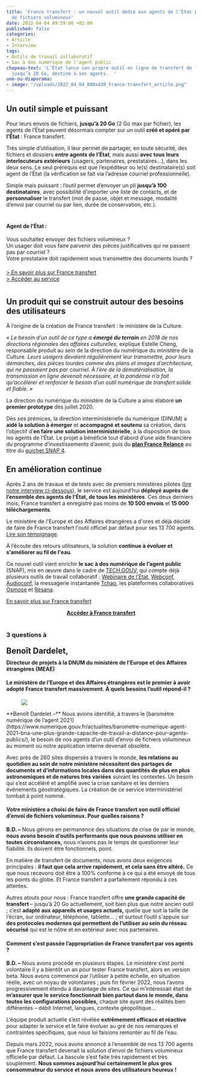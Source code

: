 ```yaml
---
title: 'France transfert : un nouvel outil dédié aux agents de l’État pour l’envoi
  de fichiers volumineux'
date: 2022-04-04 09:59:00 +02:00
published: false
categories:
- Article
- Interview
tags:
- Outils de travail collaboratif
- Sac à dos numérique de l'agent public
chapeau-text: 'L’État lance son propre outil en ligne de transfert de fichiers volumineux,
  jusqu’à 20 Go, destiné à ses agents.  '
une-ou-diaporama:
- image: "/uploads/2022_04_04_800x430_France-transfert_article.png"
---
```


## Un outil simple et puissant

Pour leurs envois de fichiers, **jusqu’à 20 Go** (2 Go max par fichier), les agents de l’État peuvent désormais compter sur un outil **créé et opéré par l’État** : France transfert.

Très simple d’utilisation, il leur permet de partager, en toute sécurité, des fichiers et dossiers **entre agents de l’État**, mais aussi **avec tous leurs interlocuteurs extérieurs** (usagers, partenaires, prestataires…), dans les deux sens. Le seul prérequis est que l’expéditeur ou le(s) destinataire(s) soit agent de l’État (la vérification se fait via l’adresse courriel professionnelle).

Simple mais puissant : l’outil permet d’envoyer un pli **jusqu’à 100 destinataires**, avec possibilité d’importer une liste de contacts, et de **personnaliser** le transfert (mot de passe, objet et message, modalité d’envoi par courriel ou par lien, durée de conservation, etc.).

<div class="encadre noir" style="margin-bottom:40px"><h4 style="margin-top: 40px;">Agent de l’État :</h4><p>Vous souhaitez envoyer des fichiers volumineux ? <br>Un usager doit vous faire parvenir des pièces justificatives qui ne passent pas par courriel ? <br>Votre prestataire doit rapidement vous transmettre des documents lourds ?</p>

<p style="margin-top: 20px;"><a href="/outils-agents/france-transfert/">> En savoir plus sur France transfert</a>
<br><a href="https://francetransfert.numerique.gouv.fr/" alt="Accéder au service - Lien externe">> Accéder au service</a></p></div>

## Un produit qui se construit autour des besoins des utilisateurs

À l’origine de la création de France transfert : le ministère de la Culture.

*« Le besoin d’un outil de ce type a **émergé du terrain** en 2018 de nos directions régionales des affaires culturelles,* explique Estelle Cheng, responsable produit au sein de la direction du numérique du ministère de la Culture. *Leurs usagers devaient régulièrement leur transmettre, pour leurs démarches, des pièces lourdes comme des plans et images d’architecture, qui ne passaient pas par courriel. À l’ère de la dématérialisation, la transmission en ligne devenait nécessaire, et la pandémie n’a fait qu’accélérer et renforcer le besoin d’un outil numérique de transfert solide et fiable. »*

La direction du numérique du ministère de la Culture a ainsi élaboré **un premier prototype** dès juillet 2020.

Dès ses prémices, la direction interministérielle du numérique (DINUM) a **aidé la solution à émerger** et **accompagné et soutenu** sa création, dans l’objectif d’**en faire une solution interministérielle**, à la disposition de tous les agents de l’État. Le projet a bénéficié tout d’abord d’une aide financière du programme d’investissements d’avenir, puis du [**plan France Relance**](https://france-relance.transformation.gouv.fr/ "plan France Relance - Lien externe") au titre du [guichet SNAP 4](https://france-relance.transformation.gouv.fr/b8f4-developper-des-outils-de-communication-et-de- "guichet SNAP 4 - Lien externe").

## En amélioration continue

Après 2 ans de travaux et de tests avec de premiers ministères pilotes ([lire notre interview ci-dessous](#3-questions-a)), le service est aujourd’hui **déployé auprès de l’ensemble des agents de l’État, de tous les ministères**. Ces deux derniers mois, France transfert a enregistré pas moins de **10 500 envois** et **15 000 téléchargements**.

Le ministère de l'Europe et des Affaires étrangères a d'ores et déjà décidé de faire de France transfert l'outil officiel par défaut pour ses 13 700 agents. [Lire son témoignage](#3-questions-a).

À l’écoute des retours utilisateurs, la solution **continue à évoluer et s’améliorer au fil de l'eau**.

Ce nouvel outil vient enrichir **le sac à dos numérique de l’agent public** (SNAP), mis en œuvre dans le cadre de [TECH.GOUV](/publications/tech-gouv-strategie-et-feuille-de-route-2019-2021/), qui compte déjà plusieurs outils de travail collaboratif : [Webinaire de l’État](/outils-agents/webinaire-etat/), [Webconf](https://www.numerique.gouv.fr/outils-agents/webconference-etat/), [Audioconf](/outils-agents/audioconference-etat/), la messagerie instantanée [Tchap](/outils-agents/tchap-messagerie-instantanee-etat/), les plateformes collaboratives [Osmose](/outils-agents/osmose/) et [Resana](/outils-agents/resana/).

<div class="lien-important"><p><a href="/outils-agents/france-transfert/"> En savoir plus sur France transfert</a></p></div>
<div align="center" style="margin-bottom: 40px"><a href="https://francetransfert.numerique.gouv.fr/" class="button" alt="Accéder à France transfert - Lien externe"><b>Accéder à France transfert</b></a> </div>

<h3 id="3-questions-a">3 questions à</h3>
<h2 style="margin-top: 20px; margin-bottom: 10px;">Benoît Dardelet,</h2>
<b>Directeur de projets à la DNUM du ministère de l’Europe et des Affaires étrangères (MEAE)</b>

#### **Le ministère de l’Europe et des Affaires étrangères est le premier à avoir adopté France transfert massivement. À quels besoins l’outil répond-il ?**
<figure class='image-left' style='width: 30%;'><img src="/uploads/Photo_MEAE-Benoit-Dardelet_crop.jpg"/></figure>**Benoît Dardelet –** Nous avions identifié, à travers le [baromètre numérique de l’agent 2021](https://www.numerique.gouv.fr/actualites/barometre-numerique-agent-2021-bna-une-plus-grande-capacite-de-travail-a-distance-pour-agents-publics/), le besoin de nos agents d’un outil d’envoi de fichiers volumineux au moment où notre application interne devenait obsolète. 

Avec près de 260 sites dispersés à travers le monde, **les relations au quotidien au sein de notre ministère nécessitent des partages de documents et d’informations locales dans des quantités de plus en plus astronomiques et de natures très variées** suivant les contextes. Un besoin qui s’est accéléré et amplifié avec la crise sanitaire et les derniers événements géostratégiques. La création de ce service interministériel tombait à point nommé.

#### **Votre ministère a choisi de faire de France transfert son outil officiel d’envoi de fichiers volumineux. Pour quelles raisons ?**
**B.D. –** Nous gérons en permanence des situations de crise de par le monde, **nous avons besoin d’outils performants que nous pouvons utiliser en toutes circonstances,** nous n’avons pas le temps de questionner leur fiabilité. Ils doivent être fonctionnels, point.

En matière de transfert de documents, nous avons deux exigences principales : **il faut que cela arrive rapidement, et cela sans être altéré.** Ce que nous recevons doit être à 100% conforme à ce qui a été envoyé de tous les points du globe. Et France transfert a parfaitement répondu à ces attentes.

Autres atouts pour nous : France transfert offre **une grande capacité de transfert** – jusqu’à 20 Go actuellement, soit bien plus que notre ancien outil ; c’est **adapté aux appareils et usages actuels,** quelle que soit la taille de l’écran, sur ordinateur, téléphone, tablette… ; et surtout l’outil s'appuie sur **des protocoles modernes qui permettent de l’utiliser au sein du réseau sécurisé** qui est le nôtre et en extérieur avec nos partenaires.

#### **Comment s’est passée l’appropriation de France transfert par vos agents ?**
**B.D. –** Nous avons procédé en plusieurs étapes. Le ministère s’est porté volontaire il y a bientôt un an pour tester France transfert, alors en version beta. Nous avons commencé par l’utiliser à petite échelle, en situation réelle, avec un noyau de volontaires ; puis fin février 2022, nous l’avons progressivement étendu à davantage de sites. Ce qui m’intéressait était de **m’assurer que le service fonctionnait bien partout dans le monde, dans toutes les configurations possibles,** chaque site ayant des réalités bien différentes – débit Internet, langues, contexte géopolitique…

L’équipe produit actuelle s’est révélée **extrêmement efficace et réactive** pour adapter le service et le faire évoluer au gré de nos remarques et contraintes spécifiques, que nous lui faisions remonter au fil de l’eau. 

Depuis mars 2022, nous avons annoncé à l’ensemble de nos 13 700 agents que France transfert devenait la solution d’envoi de fichiers volumineux officielle par défaut. La bascule s’est faite très rapidement et très souplement. **Nous sommes aujourd’hui certainement le plus gros consommateur du service et nous avons des utilisateurs heureux !**